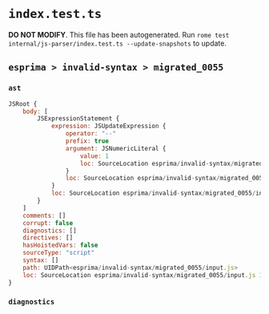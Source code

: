 # `index.test.ts`

**DO NOT MODIFY**. This file has been autogenerated. Run `rome test internal/js-parser/index.test.ts --update-snapshots` to update.

## `esprima > invalid-syntax > migrated_0055`

### `ast`

```javascript
JSRoot {
	body: [
		JSExpressionStatement {
			expression: JSUpdateExpression {
				operator: "--"
				prefix: true
				argument: JSNumericLiteral {
					value: 1
					loc: SourceLocation esprima/invalid-syntax/migrated_0055/input.js 1:2-1:3
				}
				loc: SourceLocation esprima/invalid-syntax/migrated_0055/input.js 1:0-1:3
			}
			loc: SourceLocation esprima/invalid-syntax/migrated_0055/input.js 1:0-1:3
		}
	]
	comments: []
	corrupt: false
	diagnostics: []
	directives: []
	hasHoistedVars: false
	sourceType: "script"
	syntax: []
	path: UIDPath<esprima/invalid-syntax/migrated_0055/input.js>
	loc: SourceLocation esprima/invalid-syntax/migrated_0055/input.js 1:0-2:0
}
```

### `diagnostics`

```

```
